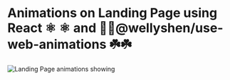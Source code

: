 # Animations on Landing Page using React ⚛️ ⚛️ and 🎨🎨@wellyshen/use-web-animations ☘️☘️


![Landing Page animations showing](./src/image/animation.gif)


